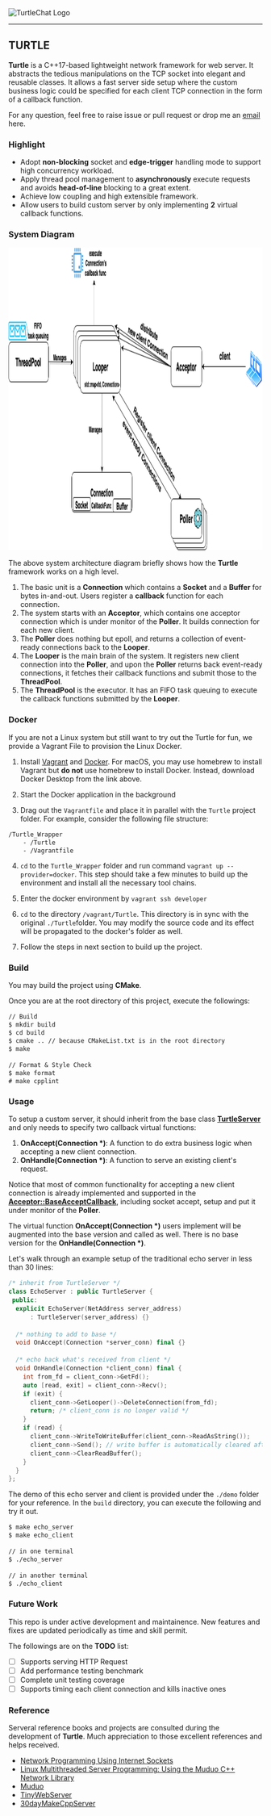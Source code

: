 <img src="image/ninja.jpeg" alt="TurtleChat Logo" height="250">

-----------------
## TURTLE

**Turtle** is a C++17-based lightweight network framework for web server. It abstracts the tedious manipulations on the TCP socket into elegant and reusable classes. It allows a fast server side setup where the custom business logic could be specified for each client TCP connection in the form of a callback function. 

For any question, feel free to raise issue or pull request or drop me an [email](mailto:yukunj@andrew.cmu.edu) here.

### Highlight

+ Adopt **non-blocking** socket and **edge-trigger** handling mode to support high concurrency workload.
+ Apply thread pool management to **asynchronously** execute requests and avoids **head-of-line** blocking to a great extent.
+ Achieve low coupling and high extensible framework.
+ Allow users to build custom server by only implementing **2** virtual callback functions.

### System Diagram

<img src="image/system_architecture.png" alt="System Architecture" height="600">

The above system architecture diagram briefly shows how the **Turtle** framework works on a high level.

1. The basic unit is a **Connection** which contains a **Socket** and a **Buffer** for bytes in-and-out. Users register a **callback** function for each connection.
2. The system starts with an **Acceptor**, which contains one acceptor connection which is under monitor of the **Poller**. It builds connection for each new client.
3. The **Poller** does nothing but epoll, and returns a collection of event-ready connections back to the **Looper**.
4. The **Looper** is the main brain of the system. It registers new client connection into the **Poller**, and upon the **Poller** returns back event-ready connections, it fetches their callback functions and submit those to the **ThreadPool**.
5. The **ThreadPool** is the executor. It has an FIFO task queuing to execute the callback functions submitted by the **Looper**.

### Docker

If you are not a Linux system but still want to try out the Turtle for fun, we provide a Vagrant File to provision the Linux Docker.

1. Install [Vagrant](https://www.vagrantup.com/downloads) and [Docker](https://docs.docker.com/desktop/). For macOS, you may use homebrew to install Vagrant but **do not** use homebrew to install Docker. Instead, download Docker Desktop from the link above.

2. Start the Docker application in the background

3. Drag out the `Vagrantfile` and place it in parallel with the `Turtle` project folder. For example, consider the following file structure:

```text
/Turtle_Wrapper
    - /Turtle
    - /Vagrantfile
```

4. `cd` to the `Turtle_Wrapper` folder and run command `vagrant up --provider=docker`. This step should take a few minutes to build up the environment and install all the necessary tool chains.

5. Enter the docker environment by `vagrant ssh developer`

6. `cd` to the directory `/vagrant/Turtle`. This directory is in sync with the original `./Turtle`folder. You may modify the source code and its effect will be propagated to the docker's folder as well.

7. Follow the steps in next section to build up the project.

### Build

You may build the project using **CMake**.

Once you are at the root directory of this project, execute the followings:

```console
// Build
$ mkdir build
$ cd build
$ cmake .. // because CMakeList.txt is in the root directory
$ make

// Format & Style Check
$ make format
# make cpplint
```

### Usage

To setup a custom server, it should inherit from the base class [**TurtleServer**](./src/include/turtle_server.h) and only needs to specify two callback virtual functions:
1. **OnAccept(Connection \*)**: A function to do extra business logic when accepting a new client connection.
2. **OnHandle(Connection \*)**: A function to serve an existing client's request.

Notice that most of common functionality for accepting a new client connection is already implemented and supported in the [**Acceptor::BaseAcceptCallback**](./src/include/acceptor.h), including socket accept, setup and put it under monitor of the **Poller**.

The virtual function **OnAccept(Connection \*)** users implement will be augmented into the base version and called as well. There is no base version for the **OnHandle(Connection \*)**.

Let's walk through an example setup of the traditional echo server in less than 30 lines:

```CPP
/* inherit from TurtleServer */
class EchoServer : public TurtleServer {
 public:
  explicit EchoServer(NetAddress server_address)
      : TurtleServer(server_address) {}
      
  /* nothing to add to base */
  void OnAccept(Connection *server_conn) final {}
  
  /* echo back what's received from client */
  void OnHandle(Connection *client_conn) final {
    int from_fd = client_conn->GetFd();
    auto [read, exit] = client_conn->Recv();
    if (exit) {
      client_conn->GetLooper()->DeleteConnection(from_fd);
      return; /* client_conn is no longer valid */
    }
    if (read) {
      client_conn->WriteToWriteBuffer(client_conn->ReadAsString());
      client_conn->Send(); // write buffer is automatically cleared after send
      client_conn->ClearReadBuffer();
    }
  }
};
```
The demo of this echo server and client is provided under the `./demo` folder for your reference. In the `build` directory, you can execute the following and try it out.

```console
$ make echo_server
$ make echo_client

// in one terminal
$ ./echo_server

// in another terminal
$ ./echo_client
```

### Future Work
This repo is under active development and maintainence. New features and fixes are updated periodically as time and skill permit.

The followings are on the **TODO** list:

- [ ] Supports serving HTTP Request
- [ ] Add performance testing benchmark
- [ ] Complete unit testing coverage
- [ ] Supports timing each client connection and kills inactive ones

### Reference

Serveral reference books and projects are consulted during the development of **Turtle**. Much appreciation to those excellent references and helps received.

+ [Network Programming Using Internet Sockets](https://beej.us/guide/bgnet/)
+ [Linux Multithreaded Server Programming: Using the Muduo C++ Network Library](http://www.amazon.cn/dp/B00FF1XYJI)
+ [Muduo](https://github.com/chenshuo/muduo)
+ [TinyWebServer](https://github.com/qinguoyi/TinyWebServer)
+ [30dayMakeCppServer](https://github.com/yuesong-feng/30dayMakeCppServer)
